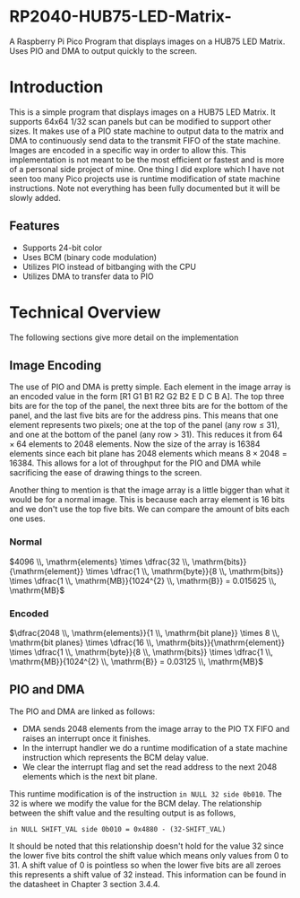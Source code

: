 # RP2040-HUB75-LED-Matrix-
A Raspberry Pi Pico Program that displays images on a HUB75 LED Matrix. Uses PIO and DMA to output quickly to the screen.

# Introduction
This is a simple program that displays images on a HUB75 LED Matrix. It supports 64x64 1/32 scan panels but can be modified to support other sizes. It makes use of a PIO state machine to output data to the matrix and DMA to continuously send data to the transmit FIFO of the state machine. Images are encoded in a specific way in order to allow this. This implementation is not meant to be the most efficient or fastest and is more of a personal side project of mine. One thing I did explore which I have not seen too many Pico projects use is runtime modification of state machine instructions. Note not everything has been fully documented but it will be slowly added.

## Features
* Supports 24-bit color
* Uses BCM (binary code modulation)
* Utilizes PIO instead of bitbanging with the CPU
* Utilizes DMA to transfer data to PIO

# Technical Overview
The following sections give more detail on the implementation

## Image Encoding
The use of PIO and DMA is pretty simple. Each element in the image array is an encoded value in the form [R1 G1 B1 R2 G2 B2 E D C B A]. The top three bits are for the top of the panel, the next three bits are for the bottom of the panel, and the last five bits are for the address pins. This means that one element represents two pixels; one at the top of the panel (any row $\leq$ 31), and one at the bottom of the panel (any row $>$ 31). This reduces it from $64 \times 64$ elements to 2048 elements. Now the size of the array is 16384 elements since each bit plane has 2048 elements which means $8 \times 2048 = 16384$. This allows for a lot of throughput for the PIO and DMA while sacrificing the ease of drawing things to the screen.

Another thing to mention is that the image array is a little bigger than what it would be for a normal image. This is because each array element is 16 bits and we don't use the top five bits. We can compare the amount of bits each one uses. 

### Normal
$4096 \\, \mathrm{elements} \times \dfrac{32 \\, \mathrm{bits}}{\mathrm{element}} \times \dfrac{1 \\, \mathrm{byte}}{8 \\, \mathrm{bits}} \times \dfrac{1 \\, \mathrm{MB}}{1024^{2} \\, \mathrm{B}} = 0.015625 \\, \mathrm{MB}$

### Encoded
$\dfrac{2048 \\, \mathrm{elements}}{1 \\, \mathrm{bit plane}} \times 8 \\, \mathrm{bit planes}  \times \dfrac{16 \\, \mathrm{bits}}{\mathrm{element}} \times \dfrac{1 \\, \mathrm{byte}}{8 \\, \mathrm{bits}} \times \dfrac{1 \\, \mathrm{MB}}{1024^{2} \\, \mathrm{B}} = 0.03125 \\, \mathrm{MB}$

## PIO and DMA
The PIO and DMA are linked as follows:
* DMA sends 2048 elements from the image array to the PIO TX FIFO and raises an interrupt once it finishes.
* In the interrupt handler we do a runtime modification of a state machine instruction which represents the BCM delay value.
* We clear the interrupt flag and set the read address to the next 2048 elements which is the next bit plane.

This runtime modification is of the instruction `in NULL 32 side 0b010`. The 32 is where we modify the value for the BCM delay. The relationship between the shift value and the resulting output is as follows,

`in NULL SHIFT_VAL side 0b010 = 0x4880 - (32-SHIFT_VAL)`

It should be noted that this relationship doesn't hold for the value 32 since the lower five bits control the shift value which means only values from 0 to 31. A shift value of 0 is pointless so when the lower five bits are all zeroes this represents a shift value of 32 instead. This information can be found in the datasheet in Chapter 3 section 3.4.4.
